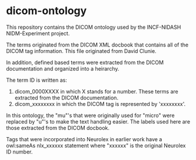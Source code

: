 # dicom-ontology
This repository contains the DICOM ontology used by the INCF-NIDASH NIDM-Experiment project.

The terms originated from the DICOM XML docbook that contains all of the DICOM tag information.
This file originated from David Clunie.

In addition, defined based terms were extracted from the DICOM documentation and organized into a heirarchy.

The term ID is written as:
1) dicom_0000XXXX in which X stands for a number. These terms are extracted from the DICOM documentation.
2) dicom_xxxxxxxx in which the DICOM tag is represented by 'xxxxxxxx'.

In this ontology, the "mu"'s that were originally used for "micro" were replaced by "u"'s to make the text handling
easier. The labels used here are those extracted from the DICOM docbook.

Tags that were incorporated into Neurolex in earlier work have a owl:sameAs nlx_xxxxxx statement where "xxxxxx" 
is the original Neurolex ID number.

